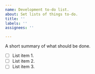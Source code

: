 ```yaml
---
name: Development to-do list.
about: Set lists of things to-do.
title: ''
labels: ''
assignees: ''

---
```


A short summary of what should be done.

- [ ] List item 1.  
- [ ] List item 2.  
- [ ] List item 3.  
